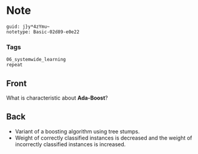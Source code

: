 # Note
```
guid: j}y*4zYmu~
notetype: Basic-02d89-e0e22
```

### Tags
```
06_systemwide_learning
repeat
```

## Front
What is characteristic about <b>Ada-Boost</b>?

## Back
<ul><li>Variant of a boosting algorithm using tree stumps.</li><li>Weight of correctly classified instances is decreased and the weight of incorrectly classified instances is increased.</li></ul>
